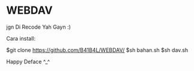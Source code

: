 # WEBDAV

jgn Di Recode Yah Gayn :)

Cara install:

$git clone https://github.com/B41B4L/WEBDAV/
$sh bahan.sh
$sh dav.sh


Happy Deface ^_^

